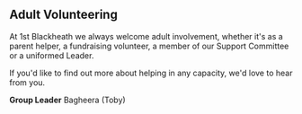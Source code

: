 ## Adult Volunteering

At 1st Blackheath we always welcome adult involvement, whether it's as a parent helper,
a fundraising volunteer, a member of our Support Committee or a uniformed Leader.

If you'd like to find out more about helping in any capacity, we'd love to hear from you.

**Group Leader** Bagheera (Toby)
